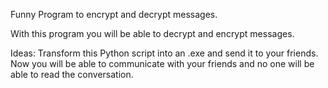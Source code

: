 Funny Program to encrypt and decrypt messages.

With this program you will be able to decrypt and encrypt messages. 

Ideas:
Transform this Python script into an .exe and send it to your friends. 
Now you will be able to communicate with your friends and no one will be able to read the conversation.
 
